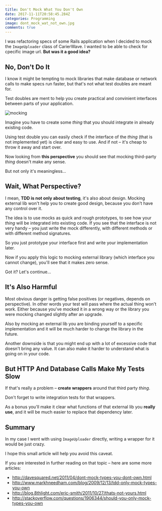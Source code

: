 ```yaml
---
title: Don't Mock What You Don't Own
date: 2017-11-11T20:58:45.284Z
categories: Programming
image: dont_mock_wat_not_own.jpg
comments: true
---
```


I was refactoring specs of some Rails application when I decided to mock the `ImageUploader` class of CarierWave. I wanted to be able to check for cpecific image url. __But was it a good idea?__

## No, Don't Do It

I know it might be tempting to mock libraries that make database or network calls to make specs run faster, but that's not what test doubles are meant for.

Test doubles are ment to help you create practical and convinient interfaces between parts of your application.

![mocking](/dont_mock_1.png)

Imagine you have to create some _thing_ that you should integrate in already existing code.

Using test double you can easily check if the interface of the _thing_ (that is not implemented yet) is clear and easy to use. And if not – it's cheap to throw it away and start over.

Now looking from __this perspective__ you should see that mocking third-party _thing_ doesn't make any sense.

But not only it's meaningless…

## Wait, What Perspective?

I mean, __TDD is not only about testing__, it's also about design. Mocking external lib won't help you to create good design, because you don't have any control over it.

The idea is to use mocks as quick and rough prototypes, to see how your _thing_ will be integrated into existing code. If you see that the interface is not very handy – you just write the mock differently, with different methods or with different method signatures.

So you just prototype your interface first and write your implementation later.

Now if you apply this logic to mocking external library (which interface you cannot change), you'll see that it makes zero sense.

Got it? Let's continue…

## It's Also Harmful

Most obvious danger is getting false positives (or negatives, depends on perspective). In other words your test will pass where the actual thing won't work. Either because you've mocked it in a wrong way or the library you were mocking changed slightly after an upgrade.

Also by mocking an external lib you are binding yourself to a specific implementation and it will be much harder to change the library in the future.

Another downside is that you might end up with a lot of excessive code that doesn't bring any value. It can also make it harder to understand what is going on in your code.

## But HTTP And Database Calls Make My Tests Slow

If that's really a problem – __create wrappers__ around that third party _thing_.

Don't forget to write integration tests for that wrappers.

As a bonus you'll make it clear what functions of that external lib you __really use__, and it will be much easier to replace that dependency later.

## Summary

In my case I went with using `ImageUploader` directly, writing a wrapper for it would be just crazy.

I hope this small article will help you avoid this caveat.

If you are interested in further reading on that topic – here are some more articles:

- http://davesquared.net/2011/04/dont-mock-types-you-dont-own.html
- http://www.markhneedham.com/blog/2009/12/13/tdd-only-mock-types-you-own
- http://blog.8thlight.com/eric-smith/2011/10/27/thats-not-yours.html
- http://stackoverflow.com/questions/1906344/should-you-only-mock-types-you-own
